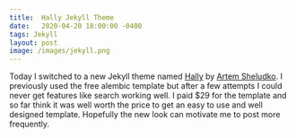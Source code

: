 ```yaml
---
title:  Hally Jekyll Theme
date:   2020-04-20 18:00:00 -0400
tags: Jekyll
layout: post
image: /images/jekyll.png
---
```

Today I switched to a new Jekyll theme named [Hally](https://jekyllthemes.io/theme/hally-masonry-jekyll-theme) by [Artem Sheludko](https://jekyllthemes.io/developers/artem-sheludko).  I previously used the free alembic template but after a few attempts I could never get features like search
working well.  I paid $29 for the template and so far think it was well worth
the price to get an easy to use and well designed template.  Hopefully the new
look can motivate me to post more frequently.
